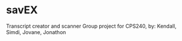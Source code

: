 # savEX
Transcript creator and scanner
Group project for CPS240, by: 
Kendall, Simdi, Jovane, Jonathon
